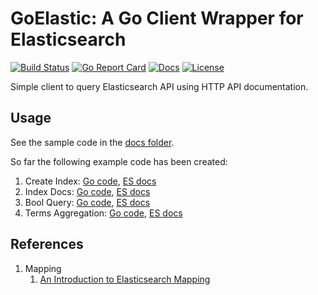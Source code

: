 # GoElastic: A Go Client Wrapper for Elasticsearch

[![Build Status][build-status-svg]][build-status-url]
[![Go Report Card][goreport-svg]][goreport-url]
[![Docs][docs-godoc-svg]][docs-godoc-url]
[![License][license-svg]][license-url]

Simple client to query Elasticsearch API using HTTP API documentation.

## Usage

See the sample code in the [docs folder](docs).

So far the following example code has been created:

1. Create Index: [Go code](docs/reference/indices-create-index), [ES docs](https://www.elastic.co/guide/en/elasticsearch/reference/current/indices-create-index.html)
1. Index Docs: [Go code](docs/reference/docs-index), [ES docs](https://www.elastic.co/guide/en/elasticsearch/reference/current/docs-index_.html)
1. Bool Query: [Go code](docs/reference/query-dsl-bool-query), [ES docs](https://www.elastic.co/guide/en/elasticsearch/reference/current/query-dsl-bool-query.html)
1. Terms Aggregation: [Go code](docs/reference/search-aggregations-bucket-terms-aggregation), [ES docs](https://www.elastic.co/guide/en/elasticsearch/reference/current/search-aggregations-bucket-terms-aggregation.html#search-aggregations-bucket-terms-aggregation)

## References

1. Mapping
    1. [An Introduction to Elasticsearch Mapping](https://www.elastic.co/blog/found-elasticsearch-mapping-introduction)

 [build-status-svg]: https://github.com/grokify/goelastic/workflows/test/badge.svg
 [build-status-url]: https://github.com/grokify/goelastic/actions
 [goreport-svg]: https://goreportcard.com/badge/github.com/grokify/goelastic
 [goreport-url]: https://goreportcard.com/report/github.com/grokify/goelastic
 [docs-godoc-svg]: https://pkg.go.dev/badge/github.com/grokify/goelastic
 [docs-godoc-url]: https://pkg.go.dev/github.com/grokify/goelastic
 [license-svg]: https://img.shields.io/badge/license-MIT-blue.svg
 [license-url]: https://github.com/grokify/goelastic/blob/master/LICENSE